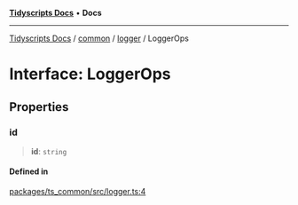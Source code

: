 [**Tidyscripts Docs**](../../../../../README.md) • **Docs**

***

[Tidyscripts Docs](../../../../../globals.md) / [common](../../../README.md) / [logger](../README.md) / LoggerOps

# Interface: LoggerOps

## Properties

### id

> **id**: `string`

#### Defined in

[packages/ts\_common/src/logger.ts:4](https://github.com/sheunaluko/tidyscripts/blob/master/packages/ts_common/src/logger.ts#L4)
